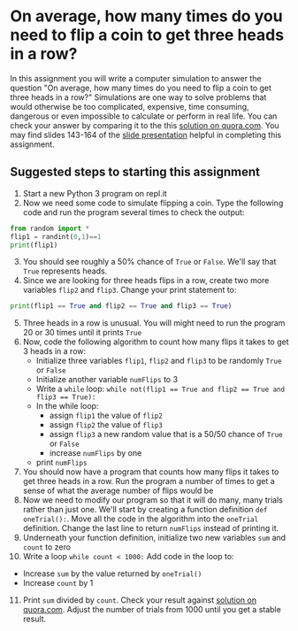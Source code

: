 On average, how many times do you need to flip a coin to get three heads in a row?
==================================================================================

In this assignment you will write a computer simulation to answer the question "On average, how many times do you need to flip a coin to get three heads in a row?" Simulations are one way to solve problems that would otherwise be too complicated, expensive, time consuming, dangerous or even impossible to calculate or perform in real life. You can check your answer by comparing it to the this [solution on quora.com](https://www.quora.com/What-is-the-expected-number-of-coin-flips-until-you-get-3-heads-in-a-row). You may find slides 143-164 of the [slide presentation](https://docs.google.com/presentation/d/1rICcmNbnGYsB-cV_6EatPyzcOS2sId80Jh2kayUzm4Q/edit#slide=id.ga2b2b98a27_0_165) helpful in completing this assignment.
 
Suggested steps to starting this assignment
--------------------------------------------
1. Start a new Python 3 program on repl.it
2. Now we need some code to simulate flipping a coin. Type the following code and run the program several times to check the output:
```python
from random import *
flip1 = randint(0,1)==1
print(flip1)
```
3. You should see roughly a 50% chance of `True` or `False`. We'll say that `True` represents heads.
4. Since we are looking for three heads flips in a row, create two more variables `flip2` and `flip3`. Change your print statement to:
```python
print(flip1 == True and flip2 == True and flip3 == True)
```
5. Three heads in a row is unusual. You will might need to run the program 20 or 30 times until it prints `True`
6. Now, code the following algorithm to count how many flips it takes to get 3 heads in a row:
   + Initialize three variables `flip1`, `flip2` and `flip3` to be randomly `True` or `False`
   + Initialize another variable `numFlips` to 3
   + Write a `while` loop: `while not(flip1 == True and flip2 == True and flip3 == True):`
   + In the while loop:
      + assign  `flip1` the value of `flip2`
      + assign `flip2` the value of `flip3`
      + assign  `flip3`  a new random value that is a 50/50 chance of `True` or `False`
      + increase `numFlips` by one
   + print `numFlips`
7. You should now have a program that counts how many flips it takes to get three heads in a row. Run the program a number of times to get a sense of what the average number of flips would be 
8. Now we need to modify our program so that it will do many, many trials rather than just one. We'll start by creating a function definition `def oneTrial():`. Move all the code in the algorithm into the `oneTrial` definition. Change the last line to return `numFlips` instead of printing it.
9. Underneath your function definition, initialize two new variables `sum` and `count` to zero
10. Write a loop `while count < 1000:` Add code in the loop to:
   + Increase `sum` by the value returned by `oneTrial()`
   + Increase `count` by 1
11. Print `sum` divided by `count`. Check your result against [solution on quora.com](https://www.quora.com/What-is-the-expected-number-of-coin-flips-until-you-get-3-heads-in-a-row). Adjust the number of trials from 1000 until you get a stable result.

